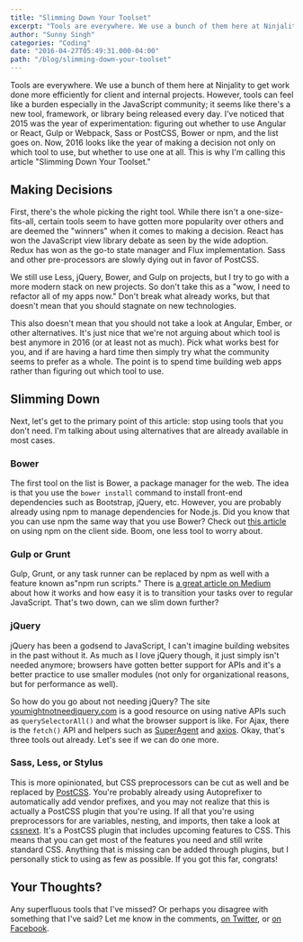 ```yaml
---
title: "Slimming Down Your Toolset"
excerpt: "Tools are everywhere. We use a bunch of them here at Ninjality to get work done more efficiently for client and internal projects. However, tools can feel like a burden especially in the JavaScript community; it seems like there's a new tool, framework, or library being released every day. I've noticed that 2015 was the year of experimentation: figuring out whether to use Angular or React, Gulp or Webpack, Sass or PostCSS, Bower or npm, and the list goes on. Now, 2016 looks like the year of making a decision not only on which tool to use, but whether to use one at all. This is why I'm calling this article "Slimming Down Your Toolset.""
author: "Sunny Singh"
categories: "Coding"
date: "2016-04-27T05:49:31.000-04:00"
path: "/blog/slimming-down-your-toolset"
---
```


Tools are everywhere. We use a bunch of them here at Ninjality to get work done more efficiently for client and internal projects. However, tools can feel like a burden especially in the JavaScript community; it seems like there's a new tool, framework, or library being released every day. I've noticed that 2015 was the year of experimentation: figuring out whether to use Angular or React, Gulp or Webpack, Sass or PostCSS, Bower or npm, and the list goes on. Now, 2016 looks like the year of making a decision not only on which tool to use, but whether to use one at all. This is why I'm calling this article "Slimming Down Your Toolset."

## Making Decisions

First, there's the whole picking the right tool. While there isn't a one-size-fits-all, certain tools seem to have gotten more popularity over others and are deemed the "winners" when it comes to making a decision. React has won the JavaScript view library debate as seen by the wide adoption. Redux has won as the go-to state manager and Flux implementation. Sass and other pre-processors are slowly dying out in favor of PostCSS.

We still use Less, jQuery, Bower, and Gulp on projects, but I try to go with a more modern stack on new projects. So don't take this as a "wow, I need to refactor all of my apps now." Don't break what already works, but that doesn't mean that you should stagnate on new technologies.

This also doesn't mean that you should not take a look at Angular, Ember, or other alternatives. It's just nice that we're not arguing about which tool is best anymore in 2016 (or at least not as much). Pick what works best for you, and if are having a hard time then simply try what the community seems to prefer as a whole. The point is to spend time building web apps rather than figuring out which tool to use.

## Slimming Down

Next, let's get to the primary point of this article: stop using tools that you don't need. I'm talking about using alternatives that are already available in most cases.

### Bower

The first tool on the list is Bower, a package manager for the web. The idea is that you use the `bower install` command to install front-end dependencies such as Bootstrap, jQuery, etc. However, you are probably already using npm to manage dependencies for Node.js. Did you know that you can use npm the same way that you use Bower? Check out [this article](http://dontkry.com/posts/code/using-npm-on-the-client-side.html) on using npm on the client side. Boom, one less tool to worry about.

### Gulp or Grunt

Gulp, Grunt, or any task runner can be replaced by npm as well with a feature known as"npm run scripts." There is [a great article on Medium](https://medium.freecodecamp.com/why-i-left-gulp-and-grunt-for-npm-scripts-3d6853dd22b8) about how it works and how easy it is to transition your tasks over to regular JavaScript. That's two down, can we slim down further?

### jQuery

jQuery has been a godsend to JavaScript, I can't imagine building websites in the past without it. As much as I love jQuery though, it just simply isn't needed anymore; browsers have gotten better support for APIs and it's a better practice to use smaller modules (not only for organizational reasons, but for performance as well).

So how do you go about not needing jQuery? The site [youmightnotneedjquery.com](http://youmightnotneedjquery.com/) is a good resource on using native APIs such as `querySelectorAll()` and what the browser support is like. For Ajax, there is the `fetch()` API and helpers such as [SuperAgent](http://visionmedia.github.io/superagent/) and [axios](https://github.com/mzabriskie/axios). Okay, that's three tools out already. Let's see if we can do one more.

### Sass, Less, or Stylus

This is more opinionated, but CSS preprocessors can be cut as well and be replaced by [PostCSS](http://postcss.org/). You're probably already using Autoprefixer to automatically add vendor prefixes, and you may not realize that this is actually a PostCSS plugin that you're using. If all that you're using preprocessors for are variables, nesting, and imports, then take a look at [cssnext](http://cssnext.io/). It's a PostCSS plugin that includes upcoming features to CSS. This means that you can get most of the features you need and still write standard CSS. Anything that is missing can be added through plugins, but I personally stick to using as few as possible. If you got this far, congrats!

## Your Thoughts?

Any superfluous tools that I've missed? Or perhaps you disagree with something that I've said? Let me know in the comments, [on Twitter](https://twitter.com/NinjalityDesign), or [on Facebook](https://www.facebook.com/ninjalitydesign/).